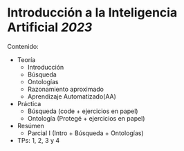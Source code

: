 # Introducción a la Inteligencia Artificial _2023_
Contenido:
- Teoría
    - Introducción
    - Búsqueda
    - Ontologías
    - Razonamiento aproximado
    - Aprendizaje Automatizado(AA)
- Práctica
    - Búsqueda (code + ejercicios en papel)
    - Ontología (Protegé + ejercicios en papel)
- Resúmen
    - Parcial I (Intro + Búsqueda + Ontologías)
- TPs: 1, 2, 3 y 4
